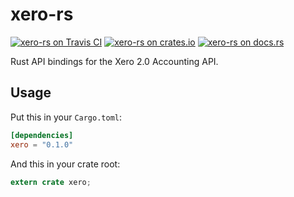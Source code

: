 xero-rs
=======

[![xero-rs on Travis CI](https://travis-ci.org/rapiditynetworks/xero-rs.svg?branch=master)](https://travis-ci.org/rapiditynetworks/xero-rs)
[![xero-rs on crates.io](https://img.shields.io/crates/v/xero.svg)](https://crates.io/crates/xero)
[![xero-rs on docs.rs](https://docs.rs/xero/badge.svg)](https://docs.rs/xero)

Rust API bindings for the Xero 2.0 Accounting API.

## Usage
Put this in your `Cargo.toml`:

```toml
[dependencies]
xero = "0.1.0"
```

And this in your crate root:

```rust
extern crate xero;
```
